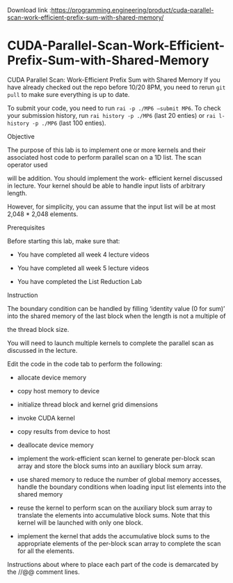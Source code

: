 Download link :https://programming.engineering/product/cuda-parallel-scan-work-efficient-prefix-sum-with-shared-memory/

# CUDA-Parallel-Scan-Work-Efficient-Prefix-Sum-with-Shared-Memory
CUDA Parallel Scan: Work-Efficient Prefix Sum with Shared Memory
If you have already checked out the repo before 10/20 8PM, you need to rerun `git pull` to make sure everything is up to date.

To submit your code, you need to run `rai -p ./MP6 –submit MP6`. To check your submission history, run `rai history -p ./MP6` (last 20 enties) or `rai l-history -p ./MP6` (last 100 enties).

Objective

The purpose of this lab is to implement one or more kernels and their associated host code to perform parallel scan on a 1D list. The scan operator used

will be addition. You should implement the work- efficient kernel discussed in lecture. Your kernel should be able to handle input lists of arbitrary length.

However, for simplicity, you can assume that the input list will be at most 2,048 * 2,048 elements.

Prerequisites

Before starting this lab, make sure that:

* You have completed all week 4 lecture videos

* You have completed all week 5 lecture videos

* You have completed the List Reduction Lab

Instruction

The boundary condition can be handled by filling ‘identity value (0 for sum)’ into the shared memory of the last block when the length is not a multiple of

the thread block size.

You will need to launch multiple kernels to complete the parallel scan as discussed in the lecture.

Edit the code in the code tab to perform the following:

* allocate device memory

* copy host memory to device

* initialize thread block and kernel grid dimensions

* invoke CUDA kernel

* copy results from device to host

* deallocate device memory

* implement the work-efficient scan kernel to generate per-block scan array and store the block sums into an auxiliary block sum array.

* use shared memory to reduce the number of global memory accesses, handle the boundary conditions when loading input list elements into the shared memory

* reuse the kernel to perform scan on the auxiliary block sum array to translate the elements into accumulative block sums. Note that this kernel will be launched with only one block.

* implement the kernel that adds the accumulative block sums to the appropriate elements of the per-block scan array to complete the scan for all the elements.

Instructions about where to place each part of the code is demarcated by the //@@ comment lines.


